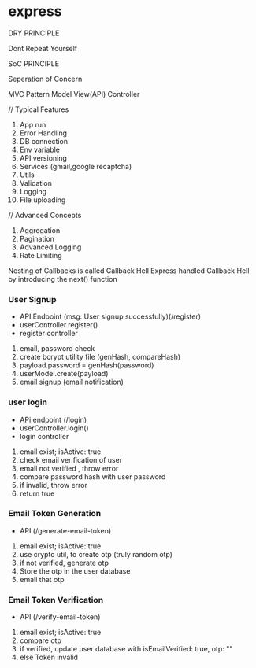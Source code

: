 # express

DRY PRINCIPLE

Dont Repeat Yourself

SoC PRINCIPLE

Seperation of Concern

MVC Pattern
Model View(API) Controller

// Typical Features

1. App run
2. Error Handling
3. DB connection
4. Env variable
5. API versioning
6. Services (gmail,google recaptcha)
7. Utils
8. Validation
9. Logging
10. File uploading

// Advanced Concepts

1. Aggregation
2. Pagination
3. Advanced Logging
4. Rate Limiting

Nesting of Callbacks is called Callback Hell
Express handled Callback Hell by introducing the next() function

### User Signup

- API Endpoint (msg: User signup successfully)(/register)
- userController.register()
- register controller

1. email, password check
2. create bcrypt utility file (genHash, compareHash)
3. payload.password = genHash(password)
4. userModel.create(payload)
5. email signup (email notification)

### user login

- APi endpoint (/login)
- userController.login()
- login controller

1. email exist; isActive: true
2. check email verification of user
3. email not verified , throw error
4. compare password hash with user password
5. if invalid, throw error
6. return true

### Email Token Generation

- API (/generate-email-token)

1. email exist; isActive: true
2. use crypto util, to create otp (truly random otp)
3. if not verified, generate otp
4. Store the otp in the user database
5. email that otp

### Email Token Verification

- API (/verify-email-token)

1. email exist; isActive: true
2. compare otp
3. if verified, update user database with isEmailVerified: true, otp: ""
4. else Token invalid
